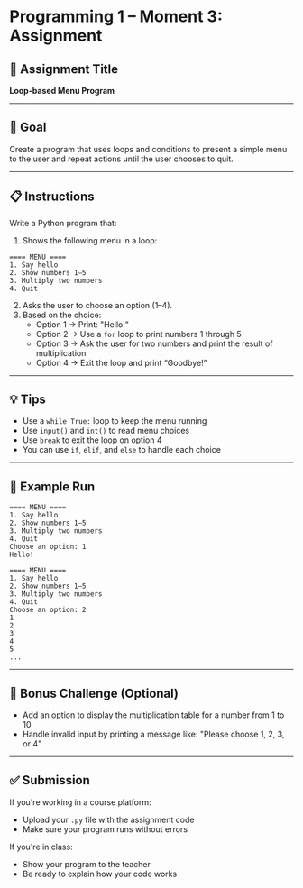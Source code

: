 # Programming 1 – Moment 3: Assignment

## 📝 Assignment Title
**Loop-based Menu Program**

---

## 🎯 Goal
Create a program that uses loops and conditions to present a simple menu to the user and repeat actions until the user chooses to quit.

---

## 📋 Instructions

Write a Python program that:

1. Shows the following menu in a loop:

```
==== MENU ====
1. Say hello
2. Show numbers 1–5
3. Multiply two numbers
4. Quit
```

2. Asks the user to choose an option (1–4).
3. Based on the choice:
   - Option 1 → Print: "Hello!"
   - Option 2 → Use a `for` loop to print numbers 1 through 5
   - Option 3 → Ask the user for two numbers and print the result of multiplication
   - Option 4 → Exit the loop and print “Goodbye!”

---

## 💡 Tips

- Use a `while True:` loop to keep the menu running
- Use `input()` and `int()` to read menu choices
- Use `break` to exit the loop on option 4
- You can use `if`, `elif`, and `else` to handle each choice

---

## 🧪 Example Run

```
==== MENU ====
1. Say hello
2. Show numbers 1–5
3. Multiply two numbers
4. Quit
Choose an option: 1
Hello!

==== MENU ====
1. Say hello
2. Show numbers 1–5
3. Multiply two numbers
4. Quit
Choose an option: 2
1
2
3
4
5
...
```

---

## 🧩 Bonus Challenge (Optional)

- Add an option to display the multiplication table for a number from 1 to 10
- Handle invalid input by printing a message like: "Please choose 1, 2, 3, or 4"

---

## ✅ Submission

If you're working in a course platform:
- Upload your `.py` file with the assignment code
- Make sure your program runs without errors

If you're in class:
- Show your program to the teacher
- Be ready to explain how your code works
